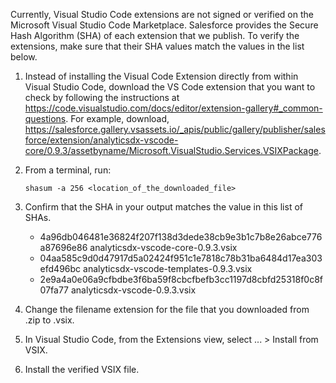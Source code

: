 Currently, Visual Studio Code extensions are not signed or verified on the
Microsoft Visual Studio Code Marketplace. Salesforce provides the Secure Hash
Algorithm (SHA) of each extension that we publish. To verify the extensions,
make sure that their SHA values match the values in the list below.

1. Instead of installing the Visual Code Extension directly from within Visual
   Studio Code, download the VS Code extension that you want to check by
   following the instructions at
   https://code.visualstudio.com/docs/editor/extension-gallery#_common-questions.
   For example, download,
   https://salesforce.gallery.vsassets.io/_apis/public/gallery/publisher/salesforce/extension/analyticsdx-vscode-core/0.9.3/assetbyname/Microsoft.VisualStudio.Services.VSIXPackage.

2. From a terminal, run:

    `shasum -a 256 <location_of_the_downloaded_file>`

3. Confirm that the SHA in your output matches the value in this list of SHAs.

   - 4a96db046481e36824f207f138d3dede38cb9e3b1c7b8e26abce776a87696e86  analyticsdx-vscode-core-0.9.3.vsix
   - 04aa585c9d0d47917d5a02424f951c1e7818c78b31ba6484d17ea303efd496bc  analyticsdx-vscode-templates-0.9.3.vsix
   - 2e9a4a0e06a9cfbdbe3f6ba59f8cbcfbefb3cc1197d8cbfd25318f0c8f07fa77  analyticsdx-vscode-0.9.3.vsix


4. Change the filename extension for the file that you downloaded from .zip to
.vsix.

5. In Visual Studio Code, from the Extensions view, select ... > Install from
VSIX.

6. Install the verified VSIX file.

